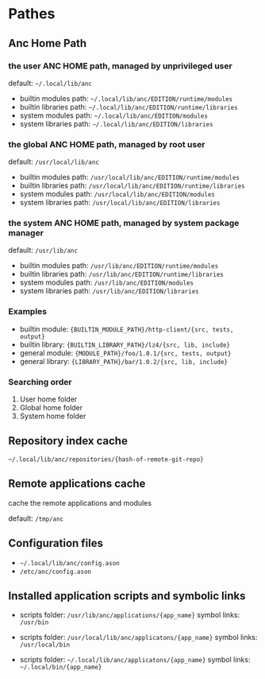 # Pathes

## Anc Home Path

### the user ANC HOME path, managed by unprivileged user

default: `~/.local/lib/anc`

- builtin modules path:
  `~/.local/lib/anc/EDITION/runtime/modules`
- builtin libraries path:
  `~/.local/lib/anc/EDITION/runtime/libraries`
- system modules path:
  `~/.local/lib/anc/EDITION/modules`
- system libraries path:
  `~/.local/lib/anc/EDITION/libraries`

### the global ANC HOME path, managed by root user

default: `/usr/local/lib/anc`

- builtin modules path:
  `/usr/local/lib/anc/EDITION/runtime/modules`
- builtin libraries path:
  `/usr/local/lib/anc/EDITION/runtime/libraries`
- system modules path:
  `/usr/local/lib/anc/EDITION/modules`
- system libraries path:
  `/usr/local/lib/anc/EDITION/libraries`

### the system ANC HOME path, managed by system package manager

default: `/usr/lib/anc`

- builtin modules path:
  `/usr/lib/anc/EDITION/runtime/modules`
- builtin libraries path:
  `/usr/lib/anc/EDITION/runtime/libraries`
- system modules path:
  `/usr/lib/anc/EDITION/modules`
- system libraries path:
  `/usr/lib/anc/EDITION/libraries`

### Examples

- builtin module:
  `{BUILTIN_MODULE_PATH}/http-client/{src, tests, output}`
- builtin library:
  `{BUILTIN_LIBRARY_PATH}/lz4/{src, lib, include}`
- general module:
  `{MODULE_PATH}/foo/1.0.1/{src, tests, output}`
- general library:
  `{LIBRARY_PATH}/bar/1.0.2/{src, lib, include}`

### Searching order

1. User home folder
2. Global home folder
3. System home folder

## Repository index cache

`~/.local/lib/anc/repositories/{hash-of-remote-git-repo}`

## Remote applications cache

cache the remote applications and modules

default:  `/tmp/anc`

## Configuration files

- `~/.local/lib/anc/config.ason`
- `/etc/anc/config.ason`

## Installed application scripts and symbolic links

- scripts folder:
  `/usr/lib/anc/applications/{app_name}`
  symbol links:
  `/usr/bin`

- scripts folder:
  `/usr/local/lib/anc/applicatons/{app_name}`
  symbol links:
  `/usr/local/bin`

- scripts folder:
  `~/.local/lib/anc/applicatons/{app_name}`
  symbol links:
  `~/.local/bin/{app_name}`
